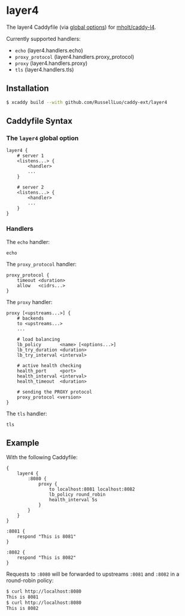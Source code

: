 # layer4

The layer4 Caddyfile (via [global options](https://github.com/caddyserver/caddy/pull/3990)) for [mholt/caddy-l4](https://github.com/mholt/caddy-l4).

Currently supported handlers:

- `echo` (layer4.handlers.echo)
- `proxy_protocol` (layer4.handlers.proxy_protocol)
- `proxy` (layer4.handlers.proxy)
- `tls` (layer4.handlers.tls)

## Installation

```bash
$ xcaddy build --with github.com/RussellLuo/caddy-ext/layer4
```

## Caddyfile Syntax

### The `layer4` global option

```
layer4 {
    # server 1
    <listens...> {
        <handler>
        ...
    }

    # server 2
    <listens...> {
        <handler>
        ...
    }
}
```

### Handlers

The `echo` handler:

```
echo
```

The `proxy_protocol` handler:

```
proxy_protocol {
    timeout <duration>
    allow   <cidrs...>
}
```

The `proxy` handler:

```
proxy [<upstreams...>] {
    # backends
    to <upstreams...>
    ...

    # load balancing
    lb_policy       <name> [<options...>]
    lb_try_duration <duration>
    lb_try_interval <interval>

    # active health checking
    health_port     <port>
    health_interval <interval>
    health_timeout  <duration>
    
    # sending the PROXY protocol
    proxy_protocol <version>
}
```

The `tls` handler:

```
tls
```

## Example

With the following Caddyfile:

```
{
    layer4 {
        :8080 {
            proxy {
                to localhost:8081 localhost:8082
                lb_policy round_robin
                health_interval 5s
            }
        }
    }
}

:8081 {
    respond "This is 8081"
}

:8082 {
    respond "This is 8082"
}
```

Requests to `:8080` will be forwarded to upstreams `:8081` and `:8082` in a round-robin policy:

```bash
$ curl http://localhost:8080
This is 8081
$ curl http://localhost:8080
This is 8082
```
